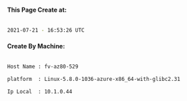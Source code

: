 
   
#### This Page Create at:

```bash

2021-07-21 - 16:53:26 UTC

```

#### Create By Machine:

```bash

Host Name : fv-az80-529

platform  : Linux-5.8.0-1036-azure-x86_64-with-glibc2.31

Ip Local  : 10.1.0.44

```

